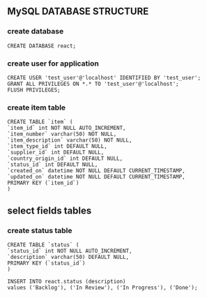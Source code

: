 ## MySQL DATABASE STRUCTURE ##

### create database

    CREATE DATABASE react;

### create user for application

    CREATE USER 'test_user'@'localhost' IDENTIFIED BY 'test_user';
    GRANT ALL PRIVILEGES ON *.* TO 'test_user'@'localhost';
    FLUSH PRIVILEGES;

### create item table

    CREATE TABLE `item` (
    `item_id` int NOT NULL AUTO_INCREMENT,
    `item_number` varchar(50) NOT NULL,
    `item_description` varchar(50) NOT NULL,
    `item_type_id` int DEFAULT NULL,
    `supplier_id` int DEFAULT NULL,
    `country_origin_id` int DEFAULT NULL,
    `status_id` int DEFAULT NULL,
    `created_on` datetime NOT NULL DEFAULT CURRENT_TIMESTAMP,
    `updated_on` datetime NOT NULL DEFAULT CURRENT_TIMESTAMP,
    PRIMARY KEY (`item_id`)
    ) 

## select fields tables

### create status table

    CREATE TABLE `status` (
    `status_id` int NOT NULL AUTO_INCREMENT,
    `description` varchar(50) DEFAULT NULL,
    PRIMARY KEY (`status_id`)
    )

    INSERT INTO react.status (description) 
    values ('Backlog'), ('In Review'), ('In Progress'), ('Done');

